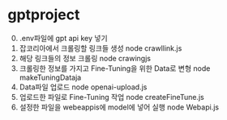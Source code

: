 # gptproject

0. .env파일에 gpt api key 넣기
1. 잡코리아에서 크롤링할 링크들 생성 node crawllink.js
2. 해당 링크들의 정보 크롤링 node crawingjs
3. 크롤링한 정보를 가지고 Fine-Tuning을 위한 Data로 변형 node makeTuningDataja
4. Data파일 업로드 node openai-upload.js
5. 업로드한 파일로 Fine-Tuning 작업 node createFineTune.js
6. 설정한 파일을 webeappis에 model에 넣어 실행 node Webapi.js
